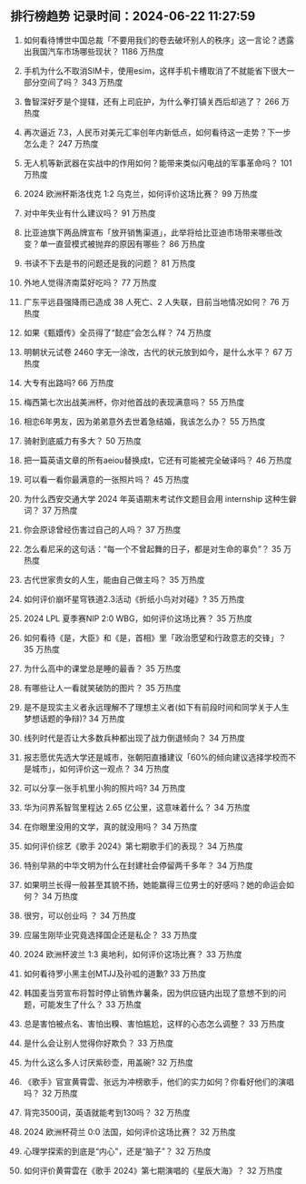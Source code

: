 
## 排行榜趋势 记录时间：2024-06-22 11:27:59
  
  1. 如何看待博世中国总裁「不要用我们的卷去破坏别人的秩序」这一言论？透露出我国汽车市场哪些现状？ 1186 万热度
    
  2. 手机为什么不取消SIM卡，使用esim，这样手机卡槽取消了不就能省下很大一部分空间了吗？ 343 万热度
    
  3. 鲁智深好歹是个提辖，还有上司庇护，为什么拳打镇关西后却逃了？ 266 万热度
    
  4. 再次逼近 7.3，人民币对美元汇率创年内新低点，如何看待这一走势？下一步怎么走？ 247 万热度
    
  5. 无人机等新武器在实战中的作用如何？能带来类似闪电战的军事革命吗？ 101 万热度
    
  6. 2024 欧洲杯斯洛伐克 1:2 乌克兰，如何评价这场比赛？ 99 万热度
    
  7. 对中年失业有什么建议吗？ 91 万热度
    
  8. 比亚迪旗下两品牌宣布「放开销售渠道」，此举将给比亚迪市场带来哪些改变？单一直营模式被抛弃的原因有哪些？ 86 万热度
    
  9. 书读不下去是书的问题还是我的问题？ 81 万热度
    
  10. 外地人觉得济南菜好吃吗？ 77 万热度
    
  11. 广东平远县强降雨已造成 38 人死亡、2 人失联，目前当地情况如何？ 76 万热度
    
  12. 如果《甄嬛传》全员得了“懿症”会怎么样？ 74 万热度
    
  13. 明朝状元试卷 2460 字无一涂改，古代的状元放到如今，是什么水平？ 67 万热度
    
  14. 大专有出路吗? 66 万热度
    
  15. 梅西第七次出战美洲杯，你对他首战的表现满意吗？ 55 万热度
    
  16. 相恋6年男友，因为弟弟意外去世着急结婚，我该怎么办？ 55 万热度
    
  17. 骑射到底威力有多大？ 50 万热度
    
  18. 把一篇英语文章的所有aeiou替换成t，它还有可能被完全破译吗？ 46 万热度
    
  19. 可以看一看你最满意的一张照片吗？ 45 万热度
    
  20. 为什么西安交通大学 2024 年英语期末考试作文题目会用 internship 这种生僻词？ 37 万热度
    
  21. 你会原谅曾经伤害过自己的人吗？ 37 万热度
    
  22. 怎么看尼采的这句话：“每一个不曾起舞的日子，都是对生命的辜负”？ 35 万热度
    
  23. 古代世家贵女的人生，能由自己做主吗？ 35 万热度
    
  24. 如何评价崩坏星穹铁道2.3活动《折纸小鸟对对碰》? 35 万热度
    
  25. 2024 LPL 夏季赛NIP 2:0 WBG，如何评价这场比赛？ 35 万热度
    
  26. 如何看待《是，大臣》和《是，首相》里「政治愿望和行政意志的交锋」？ 35 万热度
    
  27. 为什么高中的课堂总是睡的最香？ 35 万热度
    
  28. 有哪些让人一看就笑破防的图片？ 35 万热度
    
  29. 是不是现实主义者永远理解不了理想主义者(如下有前段时间和同学关于人生梦想话题的争辩)? 34 万热度
    
  30. 线列时代是否让大多数兵种都出现了战力倒退倾向？ 34 万热度
    
  31. 报志愿优先选大学还是城市，张朝阳直播建议「60%的倾向建议选择学校而不是城市」，如何评价这一观点？ 34 万热度
    
  32. 可以分享一张手机里小狗的照片吗? 34 万热度
    
  33. 华为问界系智驾里程达 2.65 亿公里，这意味着什么？ 34 万热度
    
  34. 在你眼里没用的文学，真的就没用吗？ 34 万热度
    
  35. 如何评价综艺《歌手 2024》第七期歌手们的表现？ 34 万热度
    
  36. 特别早熟的中华文明为什么在封建社会停留两千多年？ 34 万热度
    
  37. 如果明兰长得一般甚至其貌不扬，她能赢得三位男士的好感吗？她的命运会如何？ 34 万热度
    
  38. 很穷，可以创业吗 ？ 34 万热度
    
  39. 应届生刚毕业究竟选择国企还是私企？ 33 万热度
    
  40. 2024 欧洲杯波兰 1:3 奥地利，如何评价这场比赛？ 33 万热度
    
  41. 如何看待罗小黑主创MTJJ及孙呱的道歉? 33 万热度
    
  42. 韩国麦当劳宣布将暂时停止销售炸薯条，因为供应链内出现了意想不到的问题，可能发生了什么？ 33 万热度
    
  43. 总是害怕被点名、害怕出糗、害怕尴尬，这样的心态怎么调整？ 33 万热度
    
  44. 是什么会让别人觉得你好欺负？ 33 万热度
    
  45. 为什么这么多人讨厌紫砂壶，用盖碗? 32 万热度
    
  46. 《歌手》官宣黄霄雲、张远为冲榜歌手，他们的实力如何？你看好他们的演唱吗？ 32 万热度
    
  47. 背完3500词，英语就能考到130吗？ 32 万热度
    
  48. 2024 欧洲杯荷兰 0:0 法国，如何评价这场比赛？ 32 万热度
    
  49. 心理学探索的到底是“内心”，还是“脑子”？ 32 万热度
    
  50. 如何评价黄霄雲在《歌手 2024》第七期演唱的《星辰大海》？ 32 万热度
    